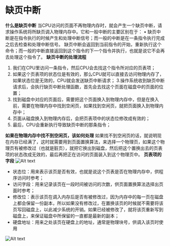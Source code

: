 # 缺页中断
**什么是缺页中断**
当CPU访问的页面不再物理内存时，就会产生一个缺页中断，请求操作系统将所缺页调入物理内存中。它和一般中断的主要区别在于：
	• 缺页中断是在指令执行的时候产生和处理中断信号；而一般的中断是在一条指令执行完成之后去检查和处理中断信号。
缺页中断会返回到当前指令的开始，重新执行这个命令；而一般的中断直接返回到这个指令的下一个指令并执行，也就是说它不会再去处理这个指令了。
**缺页中断的处理流程**
1. 我们在CPU里访问一条指令，然后CPU会去找这个指令所对应的页表项；
2. 如果这个页表项的状态位是有效的，那么CPU就可以直接去访问物理内存了，如果状态位是无效的，CPU就会发送缺页中断请求；
3.操作系统收到缺页中断请求后，会执行缺页中断处理函数，首先会去找这个页面在磁盘中的页面的位置；
4. 找到磁盘中对应的页面后，需要把这个页面换入到物理内存中，但是在换入前，需要在物理内存中找到空闲页，如果找到空闲页，就把页面换入到物理内存中；
5. 页面从磁盘换入到物理内存后，会把页表项中的状态位修改成有效的；
6. 最后，CPU会重新执行导致缺页中断的那条指令；

**如果在物理内存中找不到空闲页，该如何处理**
如果找不到空闲页的话，就说明现在内存已经满了，这时就需要用到页面置换算法，来选择一个物理页，如果这个物理页有被修改过（也就是脏页），就把它换出到磁盘，然后把这个置换出去的页表项的状态改成无效的，最后再把正在访问的页面装入到这个物理页中。
**页表项的字段**
![Alt text](https://wx2.sinaimg.cn/mw2000/008sKdQply1h301iz9haqj30ku021ab1.jpg)
* 状态位：用来表示该页是否有效，也就是说这个页表是否在物理内存中，供程序访问时参考；
* 访问字段：用来记录该页在一段时间被访问的次数，供页面置换算法选择出页面时参考；
* 修改位：表示该页在调入内存后是否有被修改过，因为内存中的每一页在磁盘上都会保留一份副本，所以如果没有修改过，在置换该页的时候就不需要将该页写回磁盘上，以此减少系统的开销。如果已经被修改了，就将该页重新写到磁盘上，来保证磁盘中所保留的一直都是最新的副本；
* 硬盘地址：用来之处该页在硬盘上的地址，通常是物理块号，供调入该页时使用

![Alt text](https://wx4.sinaimg.cn/mw2000/008sKdQply1h301j0u5lkj30k60hd40m.jpg)

